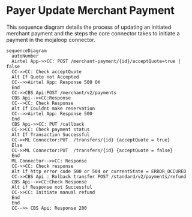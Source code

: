 # Payer Update Merchant Payment 
This sequence diagram details the process of updating an initiated merchant payment and the steps the core connector takes to initiate a payment in the mojaloop connector.

```mermaid
sequenceDiagram
  autoNumber
  Airtel App->>CC: POST /merchant-payment/{id}/acceptQuote=true | false
  CC->>CC: Check acceptQuote
  Alt If Quote not Accepted
  CC-->>Airtel App: Response 500 OK
  End
  CC->>CBS Api:POST /merchant/v2/payments
  CBS Api-->>CC:Response
  CC-->CC: Check Response
  Alt If Couldnt make reservation
  CC-->>Airtel App: Response 500
  End
  CBS Api->>CC: PUT /callback
  CC->>CC: Check payment status 
  Alt If Transaction Successful
  CC->>ML Connector:PUT  /transfers/{id} {acceptQuote = true}
  Else
  CC->>ML Connector:PUT  /transfers/{id} {acceptQuote = false}
  End
  ML Connector-->>CC: Response
  CC->>CC: Check response
  Alt if http error code 500 or 504 or currentState = ERROR_OCCURED
  CC->>CBS Api : Rolback transfer POST /standard/v2/payments/refund
  CBS Api-->>CC:Check Response
  Alt if Response not Successful
  CC->>CC: Initiate manual refund
  End
  End
  CC-->> CBS Api: Response 200